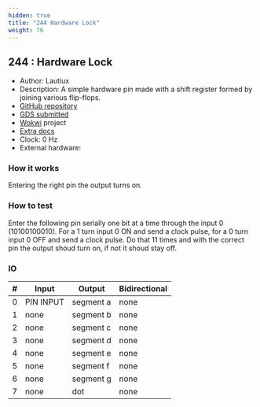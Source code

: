 ```yaml
---
hidden: true
title: "244 Hardware Lock"
weight: 76
---
```


## 244 : Hardware Lock

* Author: Lautiux
* Description: A simple hardware pin made with a shift register formed by joining various flip-flops.
* [GitHub repository](https://github.com/lautitux/tt04-submission-ucu-microchip)
* [GDS submitted](https://github.com/lautitux/tt04-submission-ucu-microchip/actions/runs/6029423327)
* [Wokwi](https://wokwi.com/projects/374515580784897025) project
* [Extra docs]()
* Clock: 0 Hz
* External hardware: 



### How it works

Entering the right pin the output turns on.


### How to test

Enter the following pin serially one bit at a time through the input 0 (10100100010). For a 1 turn input 0 ON and send a clock pulse, for a 0 turn input 0 OFF and send a clock pulse. Do that 11 times and with the correct pin the output shoud turn on, if not it shoud stay off.


### IO

| # | Input        | Output       | Bidirectional      |
|---|--------------|--------------| -------------------|
| 0 | PIN INPUT  | segment a | none |
| 1 | none  | segment b | none |
| 2 | none  | segment c | none |
| 3 | none  | segment d | none |
| 4 | none  | segment e | none |
| 5 | none  | segment f | none |
| 6 | none  | segment g | none |
| 7 | none  | dot | none |
